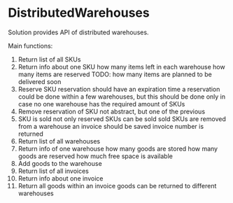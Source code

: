 # DistributedWarehouses
Solution provides API of distributed warehouses.

Main functions:
1) Return list of all SKUs
2) Return info about one SKU
				how many items left in each warehouse
                how many items are reserved
                TODO: how many items are planned to be delivered soon
3) Reserve SKU
                reservation should have an expiration time
                a reservation could be done within a few warehouses, but this should be done only in case no one warehouse has the required amount of SKUs
4) Remove reservation of SKU
                not abstract, but one of the previous
5) SKU is sold
                not only reserved SKUs can be sold
                sold SKUs are removed from a warehouse
                an invoice should be saved
                invoice number is returned
6) Return list of all warehouses
7) Return info of one warehouse
                how many goods are stored
                how many goods are reserved
                how much free space is available
8) Add goods to the warehouse
9) Return list of all invoices
10) Return info about one invoice 
11) Return all goods within an invoice goods can be returned to different warehouses
